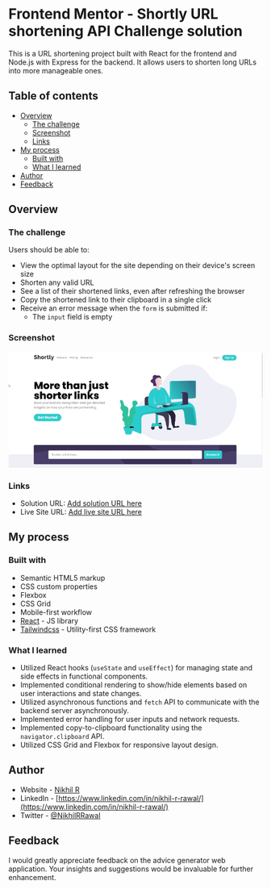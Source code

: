 # Frontend Mentor - Shortly URL shortening API Challenge solution

This is a URL shortening project built with React for the frontend and Node.js with Express for the backend. It allows users to shorten long URLs into more manageable ones.

## Table of contents

- [Overview](#overview)
  - [The challenge](#the-challenge)
  - [Screenshot](#screenshot)
  - [Links](#links)
- [My process](#my-process)
  - [Built with](#built-with)
  - [What I learned](#what-i-learned)
- [Author](#author)
- [Feedback](#feedback)

## Overview

### The challenge

Users should be able to:

- View the optimal layout for the site depending on their device's screen size
- Shorten any valid URL
- See a list of their shortened links, even after refreshing the browser
- Copy the shortened link to their clipboard in a single click
- Receive an error message when the `form` is submitted if:
  - The `input` field is empty

### Screenshot

![](./READTEMP/Recording%202024-05-12%20141457.gif)


### Links

- Solution URL: [Add solution URL here](https://your-solution-url.com)
- Live Site URL: [Add live site URL here](https://your-live-site-url.com)

## My process

### Built with

- Semantic HTML5 markup
- CSS custom properties
- Flexbox
- CSS Grid
- Mobile-first workflow
- [React](https://reactjs.org/) - JS library
- [Tailwindcss](https://tailwindcss.com/) - Utility-first CSS framework

### What I learned

- Utilized React hooks (`useState` and `useEffect`) for managing state and side effects in functional components.
- Implemented conditional rendering to show/hide elements based on user interactions and state changes.
- Utilized asynchronous functions and `fetch` API to communicate with the backend server asynchronously.
- Implemented error handling for user inputs and network requests.
- Implemented copy-to-clipboard functionality using the `navigator.clipboard` API.
- Utilized CSS Grid and Flexbox for responsive layout design.


## Author

- Website - [Nikhil R](https://nikhil-131.github.io/portfolio/)
- LinkedIn - [https://www.linkedin.com/in/nikhil-r-rawal/](https://www.linkedin.com/in/nikhil-r-rawal/)
- Twitter - [@NikhilRRawal](https://www.twitter.com/NikhilRRawal)


## Feedback

I would greatly appreciate feedback on the advice generator web application. Your insights and suggestions would be invaluable for further enhancement.
